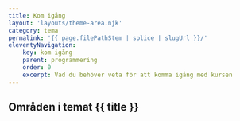 ```yaml
---
title: Kom igång
layout: 'layouts/theme-area.njk'
category: tema
permalink: '{{ page.filePathStem | splice | slugUrl }}/'
eleventyNavigation:
    key: kom igång
    parent: programmering
    order: 0
    excerpt: Vad du behöver veta för att komma igång med kursen
---
```


## Områden i temat {{ title }}
